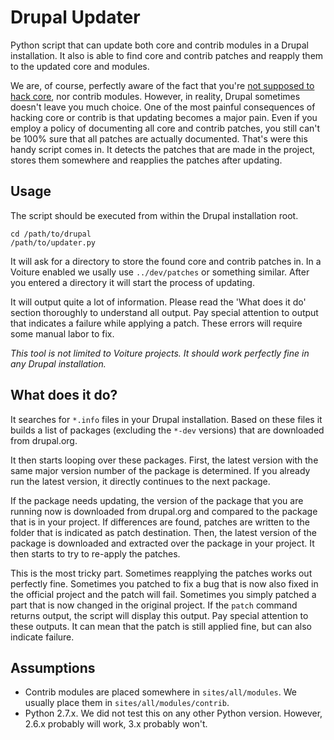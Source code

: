 # Drupal Updater

Python script that can update both core and contrib modules in a Drupal 
installation. It also is able to find core and contrib patches and reapply them
to the updated core and modules.

We are, of course, perfectly aware of the fact that you're 
[not supposed to hack core](http://www.flickr.com/photos/hagengraf/2802915470/),
nor contrib modules. However, in reality, Drupal sometimes doesn't leave you 
much choice. One of the most painful consequences of hacking core or contrib is
that updating becomes a major pain. Even if you employ a policy of documenting
all core and contrib patches, you still can't be 100% sure that all patches are
actually documented. That's were this handy script comes in. It detects the
patches that are made in the project, stores them somewhere and reapplies the
patches after updating.

## Usage

The script should be executed from within the Drupal installation root.

    cd /path/to/drupal
    /path/to/updater.py 

It will ask for a directory to store the found core and contrib patches in. In a
Voiture enabled we usally use `../dev/patches` or something similar. After you 
entered a directory it will start the process of updating. 

It will output quite a lot of information. Please read the 'What does it do' 
section thoroughly to understand all output. Pay special attention to output
that indicates a failure while applying a patch. These errors will require some
manual labor to fix.

*This tool is not limited to Voiture projects. It should work perfectly fine in
any Drupal installation.*

## What does it do?

It searches for `*.info` files in your Drupal installation. Based on these files
it builds a list of packages (excluding the `*-dev` versions) that are 
downloaded from drupal.org.

It then starts looping over these packages. First, the latest version with the
same major version number of the package is determined. If you already run the
latest version, it directly continues to the next package.

If the package needs updating, the version of the package that you are running 
now is downloaded from drupal.org and compared to the package that is in your 
project. If differences are found, patches are written to the folder that is 
indicated as patch destination. Then, the latest version of the package is
downloaded and extracted over the package in your project. It then starts to try
to re-apply the patches. 

This is the most tricky part. Sometimes reapplying the patches works out
perfectly fine. Sometimes you patched to fix a bug that is now also fixed in the
official project and the patch will fail. Sometimes you simply patched a part
that is now changed in the original project. If the `patch`  command returns
output, the script will display this output. Pay special attention to these
outputs. It can mean that the patch is still applied fine, but can also indicate
failure. 

## Assumptions

* Contrib modules are placed somewhere in `sites/all/modules`. We usually place
  them in `sites/all/modules/contrib`.
* Python 2.7.x. We did not test this on any other Python version. However, 2.6.x
  probably will work, 3.x probably won't.
